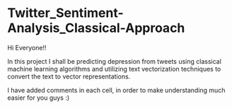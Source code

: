 # Twitter_Sentiment-Analysis_Classical-Approach

Hi Everyone!!

In this project I shall be predicting depression from tweets using classical machine learning algorithms and utilizing text vectorization techniques to convert the text to vector representations.

I have added comments in each cell, in order to make understanding much easier for you guys :)
